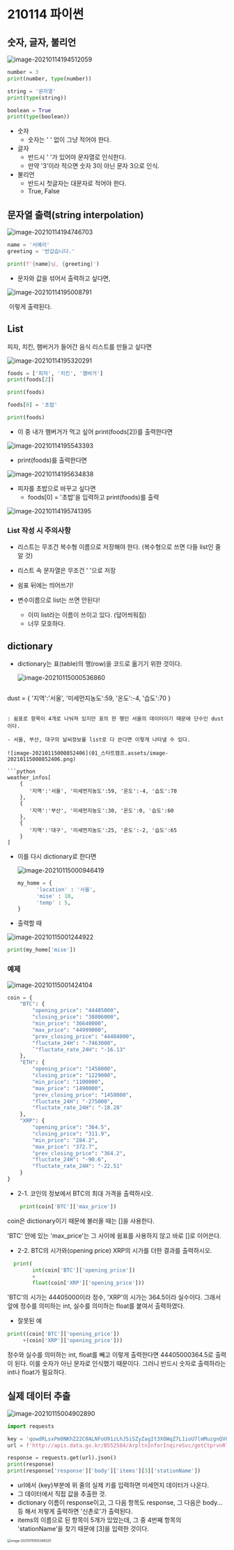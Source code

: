 # 210114 파이썬

## 숫자, 글자, 불리언



![image-20210114194512059](01_basic.assets/image-20210114194512059.png)

```python
number = 3
print(number, type(number))

string = '문자열'
print(type(string))

boolean = True
print(type(boolean))
```

- 숫자
  - 숫자는 ' ' 없이 그냥 적어야 한다.
- 글자
  - 반드시 ' '가 있어야 문자열로 인식한다.
  - 만약 '3'이라 적으면 숫자 3이 아닌 문자 3으로 인식.
- 불리언
  - 반드시 첫글자는 대문자로 적어야 한다.
  - True, False

## 문자열 출력(string interpolation)

![image-20210114194746703](01_basic.assets/image-20210114194746703.png)

```python
name = '서예리'
greeting = '반갑습니다.'

print(f'{name}님, {greeting}') 
```

- 문자와 값을 섞어서 출력하고 싶다면,

![image-20210114195008791](01_basic.assets/image-20210114195008791.png)

​       이렇게 출력된다.

## List

피자, 치킨, 햄버거가 들어간 음식 리스트를 만들고 싶다면

![image-20210114195320291](01_basic.assets/image-20210114195320291.png)

```python
foods = ['피자', '치킨', '햄버거']
print(foods[2])

print(foods)

foods[0] = '초밥'

print(foods)
```

-  이 중 내가 햄버거가 먹고 싶어 print(foods[2])를 출력한다면

![image-20210114195543393](01_스타트캠프.assets/image-20210114195543393.png)

- print(foods)를 출력한다면

![image-20210114195634838](01_스타트캠프.assets/image-20210114195634838.png)

- 피자를 초밥으로 바꾸고 싶다면
  - foods[0] = '초밥'을 입력하고 print(foods)를 출력

![image-20210114195741395](01_스타트캠프.assets/image-20210114195741395.png)

### List 작성 시 주의사항

- 리스트는 무조건 복수형 이름으로 저장해야 한다. (복수형으로 쓰면 다들 list인 줄 알 것)
- 리스트 속 문자열은 무조건 ' '으로 저장
- 쉼표 뒤에는 띄어쓰기!

- 변수이름으로 list는 쓰면 안된다! 
  - 이미 list라는 이름이 쓰이고 있다. (덮어씌워짐)
  - 너무 모호하다. 

## dictionary

- dictionary는 표(table)의 행(row)을 코드로 옮기기 위한 것이다.

  ![image-20210115000536860](01_스타트캠프.assets/image-20210115000536860.png)

  ```python
dust = {
   '지역':'서울', '미세먼지농도':59, '온도':-4, '습도':70
}
  ```

  : 쉼표로 항목이 4개로 나눠져 있지만 표의 한 행인 서울의 데이터이기 때문에 단수인 dust이다.

- 서울, 부산, 대구의 날씨정보를 list로 다 쓴다면 이렇게 나타낼 수 있다.

![image-20210115000852406](01_스타트캠프.assets/image-20210115000852406.png)

```python
weather_infos[
      {
         '지역':'서울', '미세먼지농도':59, '온도':-4, '습도':70
      },
      {
         '지역':'부산', '미세먼지농도':30, '온도':0, '습도':60
      },
      {
         '지역':'대구', '미세먼지농도':25, '온도':-2, '습도':65
      }
]
```

- 이를 다시 dictionary로 한다면

  ![image-20210115000946419](01_스타트캠프.assets/image-20210115000946419.png)

  ```python
  my_home = {
        'location' : '서울',
        'mise' : 10,
        'temp' : 5,
  }
  ```

- 출력할 때

![image-20210115001244922](01_스타트캠프.assets/image-20210115001244922.png)

```python
print(my_home['mise'])
```

### 예제

![image-20210115001424104](01_스타트캠프.assets/image-20210115001424104.png)

```python
coin = {
	"BTC": {
		"opening_price": "44405000",
		"closing_price": "38806000",
		"min_price": "36640000",
		"max_price": "44999000",
		"prev_closing_price": "44404000",
		"fluctate_24H": "-7463000",
		`"fluctate_rate_24H": "-16.13"
	},
	"ETH": {
		"opening_price": "1458000",
		"closing_price": "1229000",
		"min_price": "1100000",
		"max_price": "1490000",
		"prev_closing_price": "1458000",
		"fluctate_24H": "-275000",
		"fluctate_rate_24H": "-18.28"
	},
	"XRP": {
		"opening_price": "364.5",
		"closing_price": "311.9",
		"min_price": "284.2",
		"max_price": "372.7",
		"prev_closing_price": "364.2",
		"fluctate_24H": "-90.6",
		"fluctate_rate_24H": "-22.51"
	}
}
```

- 2-1. 코인의 정보에서 BTC의 최대 가격을 출력하시오.
  
```python
    print(coin['BTC']['max_price'])
```
coin은 dictionary이기 때문에 불러올 때는 []을 사용한다.

'BTC' 안에 있는 'max_price'는 그 사이에 쉼표를 사용하지 않고 바로 []로 이어쓴다.

- 2-2. BTC의 시가와(opening price) XRP의 시가를 더한 결과를 출력하시오.

```python
  print(
        int(coin['BTC']['opening_price'])
        +
        float(coin['XRP']['opening_price']))
```
'BTC'의 시가는 44405000이라 정수, 'XRP'의 시가는 364.5이라 실수이다. 그래서 앞에 정수를 의미하는 int, 실수를 의미하는 float를 붙여서 출력하였다.

- 잘못된 예

```python
print((coin['BTC']['opening_price'])
     +(coin['XRP']['opening_price']))
```
정수와 실수를 의미하는 int, float를 빼고 이렇게 출력한다면 44405000364.5로 출력이 된다. 이를 숫자가 아닌 문자로 인식했기 때문이다.  그러니 반드시 숫자로 출력하라는 int나 float가 필요하다.

## 실제 데이터 추출

![image-20210115004902890](01_스타트캠프.assets/image-20210115004902890.png)

```python
import requests

key = 'qowdRLsxPm0NKhZ22C0ALNFoU91zLhJ5iSZyZagIt3XOWqZ7L1ioU7lmMuzgnQVQcLUtEc4eclsVajcojq358Q%3D%3D'
url = f'http://apis.data.go.kr/B552584/ArpltnInforInqireSvc/getCtprvnRltmMesureDnsty?serviceKey={key}&numOfRows=5&pageNo=1&sidoName=서울&ver=1.0&returnType=json'

response = requests.get(url).json()
print(response)
print(response['response']['body']['items'][3]['stationName'])
```

- url에서 {key}부분에 위 줄의 실제 키를 입력하면 미세먼지 데이터가 나온다.
- 그 데이터에서 직접 값을 추출한 것.
- dictionary 이름이 response이고, 그 다음 항목도 response, 그 다음은 body... 등 해서 저렇게 출력하면 '신촌로'가 출력된다. 
- items의 이름으로 된 항목이 5개가 있었는데, 그 중 4번째 항목의 'stationName'을 찾기 때문에 [3]을 입력한 것이다.

<img src="01_스타트캠프.assets/image-20210115005348320.png" alt="image-20210115005348320" style="zoom: 50%;" />

